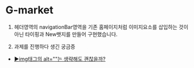 # G-market

1. 헤더영역의 navigationBar영역을 기존 홈페이지처럼 이미지요소를 삽입하는 것이 아닌 타이핑과 New뱃지를 만들어 구현했습니다.

2. 과제를 진행하다 생긴 궁금증
- [▶img태그의 alt=""는 생략해도 괜찮을까?](https://velog.io/@0seo8/%EA%B6%81%EA%B8%88%EC%A6%9D-img%ED%83%9C%EA%B7%B8%EC%9D%98-alt%EB%8A%94-%EC%83%9D%EB%9E%B5%ED%95%B4%EB%8F%84-%EA%B4%9C%EC%B0%AE%EC%9D%84%EA%B9%8C)